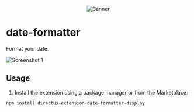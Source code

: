 <p align="center"><img alt="Banner" src="https://raw.githubusercontent.com/nerkarso/directus-extensions/master/.github/banner.png"></p>

# date-formatter

Format your date.

![Screenshot 1](https://raw.githubusercontent.com/nerkarso/directus-extensions/master/displays/date-formatter/.screenshots/01.png)

## Usage

1. Install the extension using a package manager or from the Marketplace:

```sh
npm install directus-extension-date-formatter-display
```
